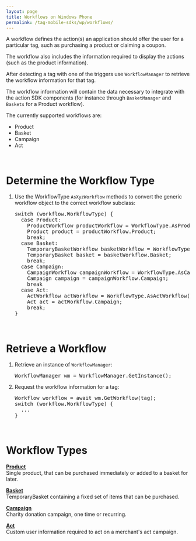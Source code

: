 ```yaml
---
layout: page
title: Workflows on Windows Phone
permalink: /tag-mobile-sdks/wp/workflows/
---
```


A workflow defines the action(s) an application should offer the user for a particular tag, such as purchasing a product or claiming a coupon.

The workflow also includes the information required to display the actions (such as the product information).

After detecting a tag with one of the triggers use `WorkflowManager` to retrieve the workflow information for that tag.

The workflow information will contain the data necessary to integrate with the action SDK components (for instance through `BasketManager` and `Baskets` for a Product workflow).

The currently supported workflows are:

* Product
* Basket
* Campaign
* Act

<br />

# Determine the Workflow Type

1. Use the WorkflowType `AsXyzWorkflow` methods to convert the generic workflow object to the correct workflow subclass:

    <pre>switch (workflow.WorkflowType) {
     case Product:
       ProductWorkflow productWorkflow = WorkflowType.AsProductWorkflow(workflow);
       Product product = productWorkflow.Product;
       break;
     case Basket:
       TemporaryBasketWorkflow basketWorkflow = WorkflowType.AsBasketWorkflow(workflow);
       TemporaryBasket basket = basketWorkflow.Basket;
       break;
     case Campaign:
       CampaignWorkflow campaignWorkflow = WorkflowType.AsCampaignWorkflow(workflow);
       Campaign campaign = campaignWorkflow.Campaign;
       break
     case Act:
       ActWorkflow actWorkflow = WorkflowType.AsActWorkflow(workflow);
       Act act = actWorkflow.Campaign;
       break;	   
   }</pre>

<br />

# Retrieve a Workflow

1. Retrieve an instance of `WorkflowManager`:

    <pre>WorkflowManager wm = WorkflowManager.GetInstance();</pre>

2. Request the workflow information for a tag:

    <pre>Workflow workflow = await wm.GetWorkflow(tag);
   switch (workflow.WorkflowType) {
     ...
   }
   </pre>

<br />

# Workflow Types

**[Product]({{site.baseurl}}/tag-mobile-sdks/wp/products/)**<br />
Single product, that can be purchased immediately or added to a basket for later.

**[Basket]({{site.baseurl}}/tag-mobile-sdks/wp/baskets/)**<br />
TemporaryBasket containing a fixed set of items that can be purchased.

**[Campaign]({{site.baseurl}}/tag-mobile-sdks/wp/campaigns/)**<br />
Charity donation campaign, one time or recurring.

**[Act]({{site.baseurl}}/tag-mobile-sdks/wp/acts/)**<br />
Custom user information required to act on a merchant's act campaign.